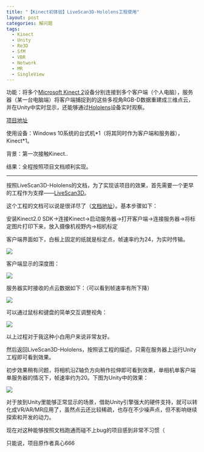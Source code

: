 ```yaml
---
title: "【Kinect初体验】LiveScan3D-Hololens工程使用"
layout: post
categories: 解问题
tags:
  - Kinect
  - Unity
  - Re3D
  - SfM
  - VBR
  - Network
  - MR
  - SingleView
---
```


功能：将多个[Microsoft Kinect 2](https://developer.microsoft.com/en-us/windows/kinect)设备分别连接到多个客户端（个人电脑），服务器（某一台电脑端）将客户端捕捉到的这些多视角RGB-D数据重建成三维点云，并在Unity中实时显示，还能够通过[Hololens](https://www.microsoft.com/en-us/hololens)设备实时观察。

[项目地址](https://github.com/MarekKowalski/LiveScan3D-Hololens)

使用设备：Windows 10系统的台式机\*1（将其同时作为客户端和服务器），Kinect\*1。

背景：第一次接触Kinect..

结果：全程按照项目文档顺利实现。

<!-- more -->

---

按照LiveScan3D-Hololens的文档，为了实现该项目的效果，首先需要一个更早的工程作为支撑——[LiveScan3D](https://github.com/MarekKowalski/LiveScan3D)。

这个工程的文档可以说是很详尽了（[文档地址](https://github.com/MarekKowalski/LiveScan3D/blob/master/docs/manual.pdf)）。基本步骤如下：

安装Kinect2.0 SDK->连接Kinect->启动服务器->打开客户端->连接服务器->将标定图片打印下来，放入摄像机视野内->相机标定

客户端界面如下，白板上固定的纸就是标定点，帧速率约为24，为实时传输。

![](http://ohn6qfqhe.bkt.clouddn.com/kinect-unity-1.png)

客户端显示的深度图：

![](http://ohn6qfqhe.bkt.clouddn.com/kinect-unity-2.png)

服务器实时接收的点云数据如下：（可以看到帧速率有所下降）

![](http://ohn6qfqhe.bkt.clouddn.com/kinect-unity-3.png)

可以通过鼠标和键盘的简单交互调整视角：

![](http://ohn6qfqhe.bkt.clouddn.com/kinect-unity-4.png)

以上过程对于我这种小白用户来说非常友好。

然后返回LiveScan3D-Hololens，按照该工程的描述，只需在服务器上运行Unity工程即可看到效果。

初步效果稍有问题，将相机沿Z轴负方向稍作拉伸即可看到效果，单相机单客户端单服务器的情况下，帧速率约为20。下图为Unity中的效果：

![](http://ohn6qfqhe.bkt.clouddn.com/kinect-unity-5.png)

对于放到Unity里能够正常显示的场景，借助Unity引擎强大的硬件支持，就可以转化成VR/AR/MR应用了，虽然点云还比较稀疏，也存在不少噪声点，但不影响继续探索和开发的动力。

现在对这种能够按照文档跑通而碰不上bug的项目感到非常不习惯（

只能说，项目原作者真心666